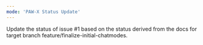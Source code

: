 ```yaml
---
mode: 'PAW-X Status Update'
---
```


Update the status of issue #1 based on the status derived from the docs for target branch feature/finalize-initial-chatmodes.